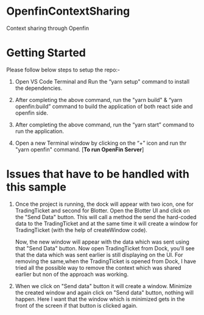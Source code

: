 # OpenfinContextSharing
Context sharing through Openfin

# Getting Started

Please follow below steps to setup the repo:-
1. Open VS Code Terminal and Run the “yarn setup" command to install the dependencies.

2. After completing the above command, run the "yarn build" & “yarn openfin:build” command to build the application of both react side and openfin side.

3. After completing the above command, run the “yarn start” command to run the application.

4. Open a new Terminal window by clicking on the “+” icon and run thr "yarn openfin" command. [**To run OpenFin Server**]

# Issues that have to be handled with this sample

1. Once the project is running, the dock will appear with two icon, one for TradingTicket and second for Blotter. Open the Blotter UI and click on the "Send Data"          button. This will call a method the send the hard-coded data to the TradingTicket and at the same time it will create a window for TradingTicket (with the help of        createWindow code).

   Now, the new window will appear with the data which was sent using that "Send Data" button.
   Now open TradingTicket from Dock, you'll see that the data which was sent earlier is still displaying on the UI. For removing the same,when the TradingTicket is          opened from Dock, I have tried all the possible way to remove the context which was shared earlier but non of the approach was working.

2. When we click on "Send data" button it will create a window. Minimize the created window and again click on "Send data" button, nothing will happen. Here I want that    the window which is minimized gets in the front of the screen if that button is clicked again.
